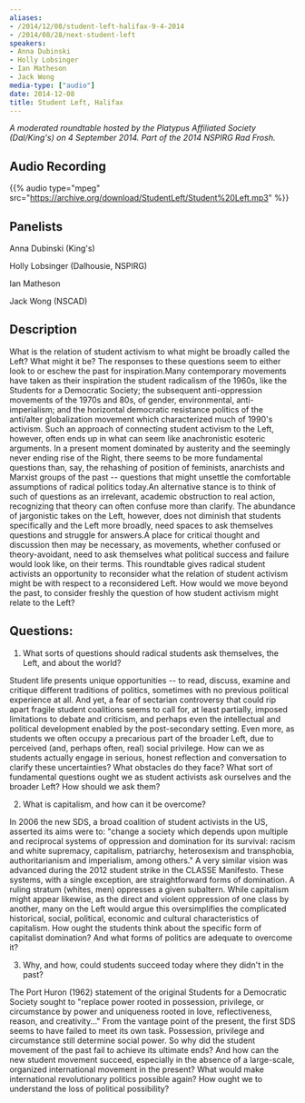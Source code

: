 ```yaml
---
aliases:
- /2014/12/08/student-left-halifax-9-4-2014
- /2014/08/28/next-student-left
speakers:
- Anna Dubinski
- Holly Lobsinger
- Ian Matheson
- Jack Wong
media-type: ["audio"]
date: 2014-12-08
title: Student Left, Halifax
---
```


_A moderated roundtable hosted by the Platypus Affiliated Society (Dal/King's) on 4 September 2014. Part of the 2014 NSPIRG Rad Frosh._


## Audio Recording

{{% audio type="mpeg" src="https://archive.org/download/StudentLeft/Student%20Left.mp3" %}}


## Panelists

Anna Dubinski (King's)

Holly Lobsinger (Dalhousie, NSPIRG)

Ian Matheson

Jack Wong (NSCAD)


## Description

What is the relation of student activism to what might be broadly called the Left? What might it be? The responses to these questions seem to either look to or eschew the past for inspiration.Many contemporary movements have taken as their inspiration the student radicalism of the 1960s, like the Students for a Democratic Society; the subsequent anti-oppression movements of the 1970s and 80s, of gender, environmental, anti-imperialism; and the horizontal democratic resistance politics of the anti/alter globalization movement which characterized much of 1990's activism. Such an approach of connecting student activism to the Left, however, often ends up in what can seem like anachronistic esoteric arguments. In a present moment dominated by austerity and the seemingly never ending rise of the Right, there seems to be more fundamental questions than, say, the rehashing of position of feminists, anarchists and Marxist groups of the past -- questions that might unsettle the comfortable assumptions of radical politics today.An alternative stance is to think of such of questions as an irrelevant, academic obstruction to real action, recognizing that theory can often confuse more than clarify. The abundance of jargonistic takes on the Left, however, does not diminish that students specifically and the Left more broadly, need spaces to ask themselves questions and struggle for answers.A place for critical thought and discussion then may be necessary, as movements, whether confused or theory-avoidant, need to ask themselves what political success and failure would look like, on their terms. This roundtable gives radical student activists an opportunity to reconsider what the relation of student activism might be with respect to a reconsidered Left. How would we move beyond the past, to consider freshly the question of how student activism might relate to the Left?

## Questions:

1. What sorts of questions should radical students ask themselves, the Left, and about the world?

Student life presents unique opportunities -- to read, discuss, examine and critique different traditions of politics, sometimes with no previous political experience at all. And yet, a fear of sectarian controversy that could rip apart fragile student coalitions seems to call for, at least partially, imposed limitations to debate and criticism, and perhaps even the intellectual and political development enabled by the post-secondary setting. Even more, as students we often occupy a precarious part of the broader Left, due to perceived (and, perhaps often, real) social privilege. How can we as students actually engage in serious, honest reflection and conversation to clarify these uncertainties? What obstacles do they face? What sort of fundamental questions ought we as student activists ask ourselves and the broader Left? How should we ask them?

2. What is capitalism, and how can it be overcome?

In 2006 the new SDS, a broad coalition of student activists in the US, asserted its aims were to: "change a society which depends upon multiple and reciprocal systems of oppression and domination for its survival: racism and white supremacy, capitalism, patriarchy, heterosexism and transphobia, authoritarianism and imperialism, among others." A very similar vision was advanced during the 2012 student strike in the CLASSE Manifesto. These systems, with a single exception, are straightforward forms of domination. A ruling stratum (whites, men) oppresses a given subaltern. While capitalism might appear likewise, as the direct and violent oppression of one class by another, many on the Left would argue this oversimplifies the complicated historical, social, political, economic and cultural characteristics of capitalism. How ought the students think about the specific form of capitalist domination? And what forms of politics are adequate to overcome it?

3. Why, and how, could students succeed today where they didn't in the past?

The Port Huron (1962) statement of the original Students for a Democratic Society sought to "replace power rooted in possession, privilege, or circumstance by power and uniqueness rooted in love, reflectiveness, reason, and creativity..." From the vantage point of the present, the first SDS seems to have failed to meet its own task. Possession, privilege and circumstance still determine social power. So why did the student movement of the past fail to achieve its ultimate ends? And how can the new student movement succeed, especially in the absence of a large-scale, organized international movement in the present? What would make international revolutionary politics possible again? How ought we to understand the loss of political possibility?
